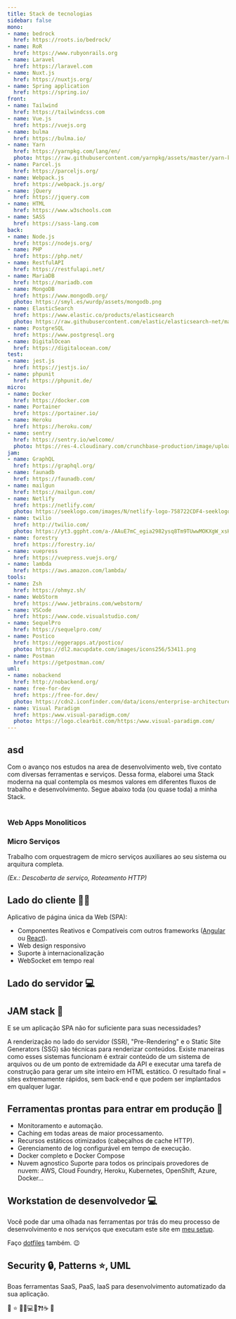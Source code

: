 ```yaml
---
title: Stack de tecnologias
sidebar: false
mono:
- name: bedrock
  href: https://roots.io/bedrock/
- name: RoR
  href: https://www.rubyonrails.org
- name: Laravel
  href: https://laravel.com
- name: Nuxt.js
  href: https://nuxtjs.org/
- name: Spring application
  href: https://spring.io/
front:
- name: Tailwind
  href: https://tailwindcss.com
- name: Vue.js
  href: https://vuejs.org
- name: bulma
  href: https://bulma.io/
- name: Yarn
  href: https://yarnpkg.com/lang/en/
  photo: https://raw.githubusercontent.com/yarnpkg/assets/master/yarn-kitten-circle.png
- name: Parcel.js
  href: https://parceljs.org/
- name: Webpack.js
  href: https://webpack.js.org/
- name: jQuery
  href: https://jquery.com
- name: HTML
  href: https://www.w3schools.com
- name: SASS
  href: https://sass-lang.com
back:
- name: Node.js
  href: https://nodejs.org/
- name: PHP
  href: https://php.net/
- name: RestfulAPI
  href: https://restfulapi.net/
- name: MariaDB
  href: https://mariadb.com
- name: MongoDB
  href: https://www.mongodb.org/
  photo: https://smyl.es/wurdp/assets/mongodb.png
- name: ElasticSearch
  href: https://www.elastic.co/products/elasticsearch
  photo: https://raw.githubusercontent.com/elastic/elasticsearch-net/master/build/nuget-icon.png
- name: PostgreSQL
  href: https://www.postgresql.org
- name: DigitalOcean
  href: https://digitalocean.com/
test:
- name: jest.js
  href: https://jestjs.io/
- name: phpunit
  href: https://phpunit.de/
micro:
- name: Docker
  href: https://docker.com
- name: Portainer
  href: https://portainer.io/
- name: Heroku
  href: https://heroku.com/
- name: sentry
  href: https://sentry.io/welcome/
  photo: https://res-4.cloudinary.com/crunchbase-production/image/upload/c_lpad,h_256,w_256,f_auto,q_auto:eco/v1424297929/rhfze61a1pxtxuxny98x.png
jam:
- name: GraphQL
  href: https://graphql.org/
- name: faunadb
  href: https://faunadb.com/
- name: mailgun
  href: https://mailgun.com/
- name: Netlify
  href: https://netlify.com/
  photo: https://seeklogo.com/images/N/netlify-logo-758722CDF4-seeklogo.com.png
- name: twilio
  href: http://twilio.com/
  photo: https://yt3.ggpht.com/a-/AAuE7mC_egia2982ysq8Tm9TUwwMOKXgW_xsHTqiXg=s900-mo-c-c0xffffffff-rj-k-no
- name: forestry
  href: https://forestry.io/
- name: vuepress
  href: https://vuepress.vuejs.org/
- name: lambda
  href: https://aws.amazon.com/lambda/
tools:
- name: Zsh
  href: https://ohmyz.sh/
- name: WebStorm
  href: https://www.jetbrains.com/webstorm/
- name: VSCode
  href: https://www.code.visualstudio.com/
- name: SequelPro
  href: https://sequelpro.com/
- name: Postico
  href: https://eggerapps.at/postico/
  photo: https://dl2.macupdate.com/images/icons256/53411.png
- name: Postman
  href: https://getpostman.com/
uml:
- name: nobackend
  href: http://nobackend.org/
- name: free-for-dev
  href: https://free-for.dev/
  photo: https://cdn2.iconfinder.com/data/icons/enterprise-architecture-togaf-colored/512/Data_architecture-512.png
- name: Visual Paradigm
  href: https:/www.visual-paradigm.com/
  photo: https://logo.clearbit.com/https:/www.visual-paradigm.com/
---
```

## asd

Com o avanço nos estudos na area de desenvolvimento web, tive contato com diversas ferramentas e serviços. Dessa forma, elaborei uma Stack moderna na qual contempla os mesmos valores em diferentes fluxos de trabalho e desenvolvimento. Segue abaixo toda (ou quase toda) a minha Stack.</br>
</br>

### Web Apps Monoliticos

<BaseStack group="mono" />

### Micro Serviços

Trabalho com orquestragem de micro serviços auxiliares ao seu sistema ou arquitura completa.

*(Ex.: Descoberta de serviço, Roteamento HTTP)*

<BaseStack group="micro" />

## Lado do cliente 👨‍💻

Aplicativo de página única da Web (SPA):

- Componentes Reativos e Compatíveis com outros frameworks ([Angular](https://angular.io/) ou [React](https://reactjs.org/)).
- Web design responsivo
- Suporte à internacionalização
- WebSocket em tempo real

<BaseStack group="front" />

## Lado do servidor 💻

<BaseStack group="back" />

## JAM stack 🎯

E se um aplicação SPA não for suficiente para suas necessidades?

A renderização no lado do servidor (SSR), "Pre-Rendering" e o Static Site Generators (SSG) são técnicas para renderizar conteúdos. 
 Existe maneiras como esses sistemas funcionam é extrair conteúdo de um sistema de arquivos ou de um ponto de extremidade da API e executar uma tarefa de construção para gerar um site inteiro em HTML estático. O resultado final = sites extremamente rápidos, sem back-end e que podem ser implantados em qualquer lugar.

<BaseStack group="jam" />

## Ferramentas prontas para entrar em produção 🚀

- Monitoramento e automação.
- Caching em todas areas de maior processamento. 
- Recursos estáticos otimizados (cabeçalhos de cache HTTP).
- Gerenciamento de log configurável em tempo de execução.
- Docker completo e Docker Compose
- Nuvem agnostico Suporte para todos os principais provedores de nuvem: AWS, Cloud Foundry, Heroku, Kubernetes, OpenShift, Azure, Docker…

<BaseStack group="prod" />

## Workstation de desenvolvedor ‍💻

Você pode dar uma olhada nas ferramentas por trás do meu processo de desenvolvimento e nos serviços que executam este site em [meu setup](stack).

Faço [dotfiles](https://github.com/thomasgroch/dotfiles) também. 😉

<BaseStack group="tools" />

## Security 🔒, Patterns ⭐, UML 

Boas ferramentas SaaS, PaaS, IaaS para desenvolvimento automatizado da sua aplicação.

<BaseStack group="uml" />


🚧 ⭐️ 🎯📌💻🚀❓❗☕ 📨
